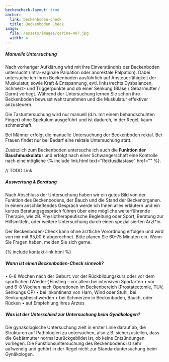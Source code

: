 ```yaml
---
beckencheck-layout: true
anchor:
  link: beckenboden-check
  title: Beckenboden Check
image: 
  file: /assets/images/carine-407.jpg
  width: 4
---
```


##### Manuelle Untersuchung
Nach vorheriger Aufklärung wird mit ihre Einverständnis der Beckenboden untersucht (intra-vaginale Palpation oder anorektale Palpation). Dabei untersuche ich Ihren Beckenboden ausführlich auf Ansteuerfähigkeit der Muskulatur, sowie Kraft & Entspannung, evtl. links/rechts Dysbalancen, Schmerz- und Triggerpunkte und ob einer Senkung (Blase / Gebärmutter / Darm) vorliegt.
Während der Untersuchung lernen Sie schon ihre Beckenboden bewusst wahrzunehmen und die Muskulatur effektiver anzusteuern.

Die Tastuntersuchung wird nur manuell (d.h. mit einem behandschuhten Finger) ohne Spekulum ausgeführt und ist dadurch, in der Regel, kaum schmerzhaft. 

Bei Männer erfolgt die manuelle Untersuchung der Beckenboden rektal. Bei Frauen findet nur bei Bedarf eine rektale Untersuchung statt.

Zusätzlich zum Beckenboden untersuche ich auch die **Funktion der Bauchmuskulatur** und erfolgt nach einer Schwangerschaft eine Kontrolle nach eine mögliche {% include link.html text="Rektusdiastase" href="" %}.

// TODO Link

##### Auswertung & Beratung
Nach Abschluss der Untersuchung haben wir ein gutes Bild von der Funktion des Beckenbodens, der Bauch und die Stand der Beckenorganen. 
In einem anschließendes Gespräch werde ich Ihnen alles erläutern und ein kurzes Beratungsgespräch führen über eine mögliche weiterführende Therapie, wie zB. Physiotherapeutische Begleitung oder Sport, Beratung zur Hilfsmitteln, oder weitere Untersuchung durch einen spezialisierten Arzt\*in.

Der Beckenboden-Check kann ohne ärztliche Vorordnung erfolgen und wird von mir mit 95,00 € abgerechnet. Bitte planen Sie 60-75 Minuten ein.
Wenn Sie Fragen haben, melden Sie sich gerne.

<div class="pb-5">{% include kontakt-link.html %}</div>

##### Wann ist einen Beckenboden-Check sinnvoll?

• 6-8 Wochen nach der Geburt: vor der Rückbildungskurs oder vor dem sportlichen (Wieder-)Einstieg – vor allem bei intensiven Sportarten
• vor und 6-8 Wochen nach Operationen im Beckenbereich (Prostatectomie, TUV, Senkungs OP) 
• bei Inkontinenz von Harn, Wind oder Stuhl, bei Senkungsbeschwerden
• bei Schmerzen in Beckenboden, Bauch, oder Rücken
• auf Empfehlung ihres Arztes

##### Was ist der Unterschied zur Untersuchung beim Gynäkologen?
Die gynäkologische Untersuchung zielt in erster Linie darauf ab, die Strukturen auf Pathologien zu untersuchen, also z.B. sicherzustellen, dass die Gebärmutter normal zurückgebildet ist, ob keine Entzündungen vorliegen. Die Funktionsuntersuchung des Beckenbodens ist sehr aufwendig und gehört in der Regel nicht zur Standarduntersuchung beim Gynäkologen.

